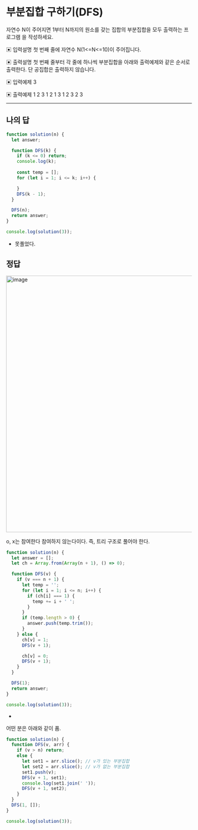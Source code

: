 # 부분집합 구하기(DFS)

자연수 N이 주어지면 1부터 N까지의 원소를 갖는 집합의 부분집합을 모두 출력하는 프로그램 을 작성하세요.

▣ 입력설명
 첫 번째 줄에 자연수 N(1<=N<=10)이 주어집니다.

▣ 출력설명
 첫 번째 줄부터 각 줄에 하나씩 부분집합을 아래와 출력예제와 같은 순서로 출력한다. 단 공집합은 출력하지 않습니다.

▣ 입력예제
3

▣ 출력예제
1 2 3
1 2
1 3
1 
2 3 
2
3

---

## 나의 답

```js
function solution(n) {
  let answer;

  function DFS(k) {
    if (k <= 0) return;
    console.log(k);
    
    const temp = [];
    for (let i = 1; i <= k; i++) {

    }
    DFS(k - 1);
  }

  DFS(n);
  return answer;
}

console.log(solution(3));
```

- 못풀었다.

## 정답

<img width="696" alt="image" src="https://github.com/pozafly/algorithm-practice/assets/59427983/86c8f68f-f454-49c7-9e96-700a8802c776">

o, x는 참여한다 참여하지 않는다이다. 즉, 트리 구조로 풀어야 한다.

```js
function solution(n) {
  let answer = [];
  let ch = Array.from(Array(n + 1), () => 0);

  function DFS(v) {
    if (v === n + 1) {
      let temp = '';
      for (let i = 1; i <= n; i++) {
        if (ch[i] === 1) {
          temp += i + ' ';
        }
      }
      if (temp.length > 0) {
        answer.push(temp.trim());
      }
    } else {
      ch[v] = 1;
      DFS(v + 1);

      ch[v] = 0;
      DFS(v + 1);
    }
  }

  DFS(1);
  return answer;
}

console.log(solution(3));
```

- 

어떤 분은 아래와 같이 품.

```js
function solution(n) {
  function DFS(v, arr) {
    if (v > n) return;
    else {
      let set1 = arr.slice(); // v가 있는 부분집합
      let set2 = arr.slice(); // v가 없는 부분집합
      set1.push(v);
      DFS(v + 1, set1);
      console.log(set1.join(' '));
      DFS(v + 1, set2);
    }
  }
  DFS(1, []);
}

console.log(solution(3));
```

